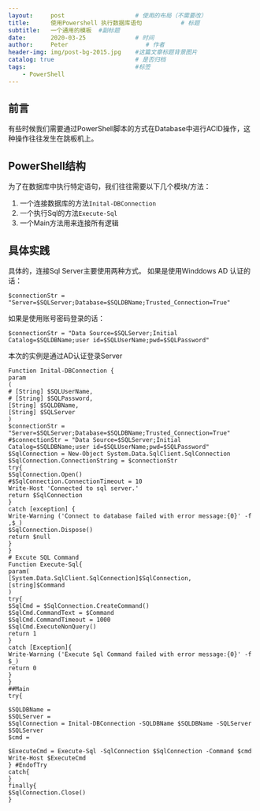 ```yaml
---
layout:     post                    # 使用的布局（不需要改）
title:      使用Powershell 执行数据库语句           # 标题 
subtitle:   一个通用的模板  #副标题
date:       2020-03-25              # 时间
author:     Peter                      # 作者
header-img: img/post-bg-2015.jpg    #这篇文章标题背景图片
catalog: true                       # 是否归档
tags:                               #标签
    - PowerShell
---
```


## 前言

有些时候我们需要通过PowerShell脚本的方式在Database中进行ACID操作，这种操作往往发生在跳板机上。  

## PowerShell结构

为了在数据库中执行特定语句，我们往往需要以下几个模块/方法：
1. 一个连接数据库的方法`Inital-DBConnection`
2. 一个执行Sql的方法`Execute-Sql`
3. 一个Main方法用来连接所有逻辑  

## 具体实践

具体的，连接Sql Server主要使用两种方式。
如果是使用Winddows AD 认证的话：
```
$connectionStr = "Server=$SQLServer;Database=$SQLDBName;Trusted_Connection=True"

```
如果是使用账号密码登录的话：
```
$connectionStr = "Data Source=$SQLServer;Initial Catalog=$SQLDBName;user id=$SQLUserName;pwd=$SQLPassword"
```

本次的实例是通过AD认证登录Server
```
Function Inital-DBConnection {
param
(
# [String] $SQLUserName,
# [String] $SQLPassword,
[String] $SQLDBName,
[String] $SQLServer
)
$connectionStr = "Server=$SQLServer;Database=$SQLDBName;Trusted_Connection=True"
#$connectionStr = "Data Source=$SQLServer;Initial Catalog=$SQLDBName;user id=$SQLUserName;pwd=$SQLPassword"
$SqlConnection = New-Object System.Data.SqlClient.SqlConnection
$SqlConnection.ConnectionString = $connectionStr
try{
$SqlConnection.Open()
#$SqlConnection.ConnectionTimeout = 10
Write-Host 'Connected to sql server.'
return $SqlConnection
}
catch [exception] {
Write-Warning ('Connect to database failed with error message:{0}' -f ,$_)
$SqlConnection.Dispose()
return $null
}
}
# Excute SQL Command 
Function Execute-Sql{
param(
[System.Data.SqlClient.SqlConnection]$SqlConnection,
[string]$Command
)
try{
$SqlCmd = $SqlConnection.CreateCommand()
$SqlCmd.CommandText = $Command
$SqlCmd.CommandTimeout = 1000
$SqlCmd.ExecuteNonQuery()
return 1
}
catch [Exception]{
Write-Warning ('Execute Sql Command failed with error message:{0}' -f $_)
return 0
}
}
##Main
try{

$SQLDBName = 
$SQLServer = 
$SqlConnection = Inital-DBConnection -SQLDBName $SQLDBName -SQLServer $SQLServer
$cmd = 

$ExecuteCmd = Execute-Sql -SqlConnection $SqlConnection -Command $cmd
Write-Host $ExecuteCmd
} #EndofTry
catch{
}
finally{
$SqlConnection.Close()
} 


```
